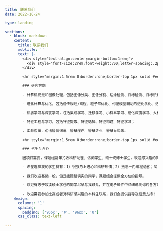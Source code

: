```yaml
---
title: 联系我们
date: 2022-10-24

type: landing

sections:
  - block: markdown
    content:
      title: 联系我们
      subtitle: ''
      text: |-
        <div style="text-align:center;margin-bottom:1rem;">
          <div style="font-size:2rem;font-weight:700;letter-spacing:.2px;">yingbi@zzu.edu.cn</div>
        </div>
        
        <hr style="margin:1.5rem 0;border:none;border-top:1px solid #eee;" />
        
        ### 研究方向
        
        - 计算机视觉和图像处理，包括图像分类、图像分割、边缘检测、目标检测、目标识别等；
        
        - 进化计算与优化，包括遗传规划/编程、粒子群优化、代理模型辅助的进化优化、进化多目标优化等；
        
        - 机器学习与深度学习，包括集成学习、迁移学习、小样本学习、进化深度学习、大模型；
        
        - 特征工程与学习，包括特征提取、特征选择、特征构建、特征学习；
        
        - 实际应用，包括智能调度、智慧医疗、智慧农业、智慧电网等。
        
        <hr style="margin:1.5rem 0;border:none;border-top:1px solid #eee;" />
        
        ### 招生与合作
        
        因项目需要，课题组常年招收科研助理、访问学生、硕士或博士学生，欢迎感兴趣的同学联系（**yingbi@zzu.edu.cn**）。
        
        - 希望选择我的学生具有：1）很强的上进心和科研热情；2）熟悉一门编程语言；3）扎实的英语和数学基础；4）很强的自驱力和目标感。
        
        - 我们欢迎基础一般，但是能踏踏实实的同学，课题组会提供全方位的指导。
        
        - 欢迎有志于攻读硕士学位的同学尽早与我联系，并在电子邮件中详细说明你的各方面情况，包括选择读研的原因、目标及未来打算等。 
        
        - 欢迎需要参加比赛或者对科研感兴趣的本科生联系，我们会提供指导及经费支持！
    design:
      columns: '1'
      spacing:
        padding: ['96px', '0', '96px', '0']
      css_class: text-left
  
---
```

